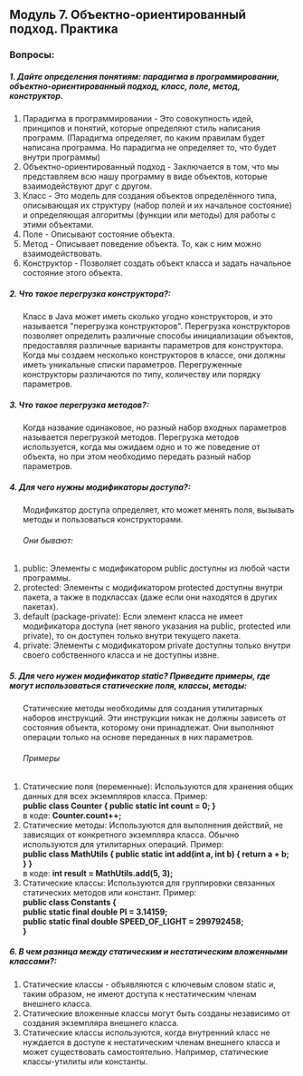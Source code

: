 <h2> Модуль 7. Объектно-ориентированный подход. Практика </h2>

<h3> Вопросы:  </h3> 
<h5> 1. Дайте определения понятиям: парадигма в программировании, объектно-ориентированный подход, класс, поле, метод, конструктор. </h5>
<ol>
<li> Парадигма в программировании - Это совокупность идей, принципов и понятий, которые определяют стиль написания программ. (Парадигма определяет, по каким правилам будет написана программа. Но парадигма не определяет то, что будет внутри программы) </li>
<li> Объектно-ориентированный подход - Заключается в том, что мы представляем всю нашу программу в виде объектов, которые взаимодействуют друг с другом.  </li>
<li> Класс - Это модель для создания объектов определённого типа, описывающая их структуру (набор полей и их начальное состояние) и определяющая алгоритмы (функции или методы) для работы с этими объектами.   </li>
<li> Поле - Описывают состояние объекта.</li>
<li> Метод - Описывает поведение объекта. То, как с ним можно взаимодействовать.</li>
<li> Конструктор - Позволяет создать объект класса и задать начальное состояние этого объекта.</li>
</ol>

<h5> 2. Что такое перегрузка конструктора?: </h5>
<ol> Класс в Java может иметь сколько угодно конструкторов, и это называется "перегрузка конструкторов". Перегрузка конструкторов позволяет определить различные способы инициализации объектов, предоставляя различные варианты параметров для конструктора. <br> Когда мы создаем несколько конструкторов в классе, они должны иметь уникальные списки параметров. Перегруженные конструкторы различаются по типу, количеству или порядку параметров.</ol>

<h5> 3. Что такое перегрузка методов?: </h5>
<ol> Когда название одинаковое, но разный набор входных параметров называется перегрузкой методов. Перегрузка методов используется, когда мы ожидаем одно и то же поведение от объекта, но при этом необходимо передать разный набор параметров. </ol>

<h5> 4. Для чего нужны модификаторы доступа?: </h5>
<ol> Модификатор доступа определяет, кто может менять поля, вызывать методы и пользоваться конструкторами. <br>
<h6> Они бывают: </h6>
<li>public: Элементы с модификатором public доступны из любой части программы.</li>
<li>protected: Элементы с модификатором protected доступны внутри пакета, а также в подклассах (даже если они находятся в других пакетах).</li>
<li>default (package-private): Если элемент класса не имеет модификатора доступа (нет явного указания на public, protected или private), то он доступен только внутри текущего пакета.</li>
<li>private: Элементы с модификатором private доступны только внутри своего собственного класса и не доступны извне.</li>
</ol>

<h5> 5. Для чего нужен модификатор static? Приведите примеры, где могут использоваться статические поля, классы, методы: </h5>
<ol>Статические методы необходимы для создания утилитарных наборов инструкций. Эти инструкции никак не должны зависеть от состояния объекта, которому они принадлежат. Они выполняют операции только на основе переданных в них параметров. 
<h6> Примеры</h6>
<li>Статические поля (переменные): Используются для хранения общих данных для всех экземпляров класса. Пример: </li>
<strong> public class Counter {
    public static int count = 0; 
} </strong> <br>
в коде:
<strong> Counter.count++;</strong>
<br>

<li> Статические методы: Используются для выполнения действий, не зависящих от конкретного экземпляра класса. Обычно используются для утилитарных операций. Пример:</li>
<strong> public class MathUtils {
    public static int add(int a, int b) {
        return a + b;
    }
}</strong> <br>
в коде:
<strong> int result = MathUtils.add(5, 3);</strong><br>

<li>Статические классы: Используются для группировки связанных статических методов или констант. Пример: </li>
<strong> public class Constants {<br>
    public static final double PI = 3.14159;<br>
    public static final double SPEED_OF_LIGHT = 299792458;<br>
} </strong>
</ol>

<h5> 6. В чем разница между статическим и нестатическим вложенными классами?: </h5>
<ol> 
<li>Статические классы - объявляются с ключевым словом static и, таким образом, не имеют доступа к нестатическим членам внешнего класса.</li>
<li>Статические вложенные классы могут быть созданы независимо от создания экземпляра внешнего класса.</li>
<li>Статические классы используются, когда внутренний класс не нуждается в доступе к нестатическим членам внешнего класса и может существовать самостоятельно. Например, статические классы-утилиты или константы.</li>
</ol>